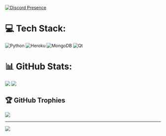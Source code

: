 [![Discord Presence](https://lanyard.cnrad.dev/api/609733389624410122?borderRadius=10px&idleMessage=Nenhuma%20atividade&background=%23555555&hideStatus=true)](https://discord.com/users/609733389624410122)

# 💻 Tech Stack:
![Python](https://img.shields.io/badge/python-3670A0?style=for-the-badge&logo=python&logoColor=ffdd54) ![Heroku](https://img.shields.io/badge/heroku-%23430098.svg?style=for-the-badge&logo=heroku&logoColor=white) ![MongoDB](https://img.shields.io/badge/MongoDB-%234ea94b.svg?style=for-the-badge&logo=mongodb&logoColor=white) ![Qt](https://img.shields.io/badge/Qt-%23217346.svg?style=for-the-badge&logo=Qt&logoColor=white)

# 📊 GitHub Stats:
![](https://github-readme-stats.vercel.app/api?username=Ygor-gif&theme=omni&hide_border=false&include_all_commits=true&count_private=false) 
![](https://github-readme-stats.vercel.app/api/top-langs/?username=Ygor-gif&theme=omni&hide_border=false&include_all_commits=true&count_private=false&layout=compact)

## 🏆 GitHub Trophies
![](https://github-profile-trophy.vercel.app/?username=Ygor-gif&theme=radical&no-frame=false&no-bg=true&margin-w=4)

---
[![](https://visitcount.itsvg.in/api?id=Ygor-gif&icon=5&color=1)](https://visitcount.itsvg.in)

<!-- Proudly created with GPRM (https://gprm.itsvg.in) -->
